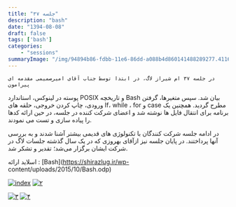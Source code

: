 ```yaml
---
title: "جلسه ۳۷"
description: "bash"
date: "1394-08-08"
draft: false
tags: ['bash']
categories:
    - "sessions"
summaryImage: "/img/94894b86-fdbb-11e6-86dd-a088b4d860141488289277.4116495.jpeg"
---
```

    در جلسه ۳۷ ام شیراز لاگ، در ابتدا توسط جناب آقای امیرصمیمی مقدمه ای پیرامون
پوسته در لینوکس، استاندارد POSIX و تاریخچه Bash بیان شد. سپس متغیرها، گرفتن
ورودی، چاپ کردن خروجی، حلقه های If، while ، for و case مطرح گردید. همچنین یک
برنامه برای انتقال فایل ها نوشته شد و اعضای شرکت کننده در جلسه، در حین ارائه
کدها را پیاده سازی و تست می نمودند.

در ادامه جلسه شرکت کنندگان با تکنولوژی های قدیمی بیشتر آشنا شدند و به بررسی
آنها پرداختند. در پایان جلسه نیز ازآقای بهروزی که در یک سال گذشته جلسات لاگ در
شرکت ایشان برگزار می‌شد؛ تقدیر و تشکر شد.

اسلاید ارائه : [Bash](https://shirazlug.ir/wp-
content/uploads/2015/10/Bash.odp)

[![index](../../img/94894b86-fdbb-11e6-86dd-a088b4d860141488289277.4116495.jpeg)](img/94894b86-fdbb-11e6-86dd-a088b4d860141488289277.4116495.jpeg)
[![۲](../../img/94894d48-fdbb-11e6-86dd-a088b4d860141488289277.41168.jpeg)](img/94894d48-fdbb-11e6-86dd-a088b4d860141488289277.41168.jpeg)[
](https://shirazlug.ir/wp-content/uploads/2015/10/۴.jpeg)

[![۳](../../img/94894e42-fdbb-11e6-86dd-a088b4d860141488289277.4117036.jpeg)](img/94894e42-fdbb-11e6-86dd-a088b4d860141488289277.4117036.jpeg)
[![۴](../../img/94894f1e-fdbb-11e6-86dd-a088b4d860141488289277.411725.jpeg)](img/94894f1e-fdbb-11e6-86dd-a088b4d860141488289277.411725.jpeg)
